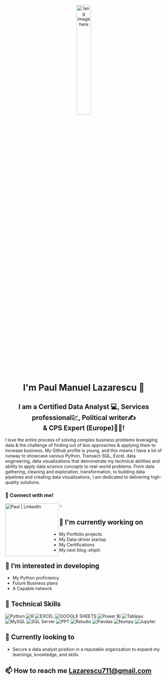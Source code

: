 
<p align="center"><img width="30%" src="https://github.com/alansmathew/alansmathew/raw/master/lang.gif" alt="lang image here" /></p>
<h1 align="center">
I'm Paul Manuel Lazarescu 👋
</h1>

<h2 align="center">
I am a Certified Data Analyst 💻, Services professional💹, Political writer✍️ </br>& CPS Expert (Europe)👨‍💼!
</h2> 

I love the entire process of solving complex business problems leveraging data & the challenge of finding out of box approaches & applying them to increase business. My Github profile is young, and this means I have a lot of runway to showcase various Python, Transact-SQL, Excel, data engineering, data visualizations that demonstrate my technical abilities and ability to apply data science concepts to real-world problems. From data gathering, cleaning and exploration, transformation, to building data pipelines and creating data visualizations, I am dedicated to delivering high-quality solutions.

### 🤝 Connect with me!
<a href="https://www.linkedin.com/in/paul-lazarescu-7b191020b/"><img align="left" src="https://img.shields.io/badge/linkedin-%230077B5.svg?&style=for-the-badge&logo=linkedin&logoColor=white" alt="Paul | LinkedIn" width="170px"/></a>

✨

## 🌱 I'm currently working on

- My Portfolio projects
- My Data-driver startup
- My Certifications
- My next blog :shipit:
  
## 👀 I’m interested in developing

- My Python proficiency
- Future Business plans
- A Capable network

## 💼 Technical Skills
![Python](https://img.shields.io/badge/python-3670A0?style=for-the-badge&logo=python&logoColor=ffdd54)
![R](https://img.shields.io/badge/r-%23276DC3.svg?style=for-the-badge&logo=r&logoColor=white)
![EXCEL](https://img.shields.io/badge/Microsoft_Excel-217346?style=for-the-badge&logo=microsoft-excel&logoColor=white)
![GOOGLE SHEETS](https://img.shields.io/badge/Google%20Sheets-34A853?style=for-the-badge&logo=google-sheets&logoColor=white)
![Power Bi](https://img.shields.io/badge/power_bi-F2C811?style=for-the-badge&logo=powerbi&logoColor=black)
![Tableau](https://img.shields.io/badge/Tableau-E97627?style=for-the-badge&logo=Tableau&logoColor=white)
![MySQL](https://img.shields.io/badge/MySQL-00000F?style=for-the-badge&logo=mysql&logoColor=white)
![SQL Server](https://img.shields.io/badge/Microsoft_SQL_Server-CC2927?style=for-the-badge&logo=microsoft-sql-server&logoColor=white)
![PPT](https://img.shields.io/badge/Microsoft_PowerPoint-B7472A?style=for-the-badge&logo=microsoft-powerpoint&logoColor=white)
![Rstudio](https://img.shields.io/badge/RStudio-75AADB?style=for-the-badge&logo=RStudio&logoColor=white)
![Pandas](https://img.shields.io/badge/Pandas-2C2D72?style=for-the-badge&logo=pandas&logoColor=white)
![Numpy](https://img.shields.io/badge/Numpy-777BB4?style=for-the-badge&logo=numpy&logoColor=white)
![Jupyter](https://img.shields.io/badge/Jupyter-F37626.svg?&style=for-the-badge&logo=Jupyter&logoColor=white)

## 💞️ Currently looking to
- Secure a data analyst position in a reputable organization to expand my learnings, knowledge, and skills

## 📫 How to reach me Lazarescu711@gmail.com

<!---
PMLAnalytics/PMLAnalytics is a ✨ special ✨ repository because its `README.md` (this file) appears on your GitHub profile.
You can click the Preview link to take a look at your changes.
--->
